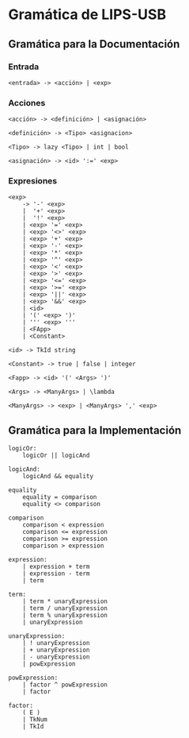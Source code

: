 
# Gramática de LIPS-USB

## Gramática para la Documentación

### Entrada  

	<entrada> -> <acción> | <exp>

### Acciones

	<acción> -> <definición> | <asignación>

	<definición> -> <Tipo> <asignacion>

	<Tipo> -> lazy <Tipo> | int | bool

	<asignación> -> <id> ':=' <exp>

### Expresiones

	<exp> 
		-> '-' <exp>
		|  '+' <exp>
		|  '!' <exp>
		| <exp> '=' <exp>
		| <exp> '<>' <exp>            
    	| <exp> '+' <exp>             
    	| <exp> '-' <exp>             
    	| <exp> '*' <exp>             
    	| <exp> '^' <exp>             
    	| <exp> '<' <exp>             
    	| <exp> '>' <exp>             
    	| <exp> '<=' <exp>            
    	| <exp> '>=' <exp>            
    	| <exp> '||' <exp>            
    	| <exp> '&&' <exp>            
    	| <id>
    	| '(' <exp> ')'              
    	| ''' <exp> '''              
    	| <FApp>
    	| <Constant>

	<id> -> TkId string
	
	<Constant> -> true | false | integer

	<Fapp> -> <id> '(' <Args> ')'

	<Args> -> <ManyArgs> | \lambda

	<ManyArgs> -> <exp> | <ManyArgs> ',' <exp>



## Gramática para la Implementación

    logicOr:
        logicOr || logicAnd
        
    logicAnd:
        logicAnd && equality

    equality
        equality = comparison
        equality <> comparison

    comparison
        comparison < expression
        comparison <= expression
        comparison >= expression
        comparison > expression

    expression:
        | expression + term
        | expression - term
        | term

    term:
        | term * unaryExpression
        | term / unaryExpression
        | term % unaryExpression
        | unaryExpression

    unaryExpression:
        | ! unaryExpression
        | + unaryExpression
        | - unaryExpression
        | powExpression

    powExpression:
        | factor ^ powExpression
        | factor

    factor:
        ( E )
        | TkNum
        | TkId

   

 